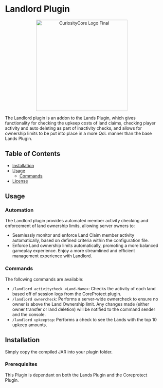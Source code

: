 # Landlord Plugin
<div align="center">
  <img src="https://github.com/CuriosityCore-Development/Lands-Landlord/assets/117315226/7f7372bf-2e9a-4638-a896-b30885da0871" alt="CuriosityCore Logo Final" width="300">
</div>

The Landlord plugin is an addon to the Lands Plugin, which gives functionality for checking the upkeep costs of land claims, checking player activity and auto deleting as part of inactivity checks, and allows for ownership limits to be put into place in a more QoL manner than the base Lands Plugin. 

## Table of Contents

- [Installation](#installation)
- [Usage](#usage)
  - [Commands](#commands)
- [License](#license)

## Usage
### Automation
The Landlord plugin provides automated member activity checking and enforcement of land ownership limits, allowing server owners to:

- Seamlessly monitor and enforce Land Claim member activity automatically, based on defined criteria within the configuration file.
- Enforce Land ownership limits automatically, promoting a more balanced gameplay experience.
Enjoy a more streamlined and efficient management experience with Landlord.

### Commands

The following commands are available:

- `/landlord activitycheck <Land-Name>`: Checks the activity of each land based off of session logs from the CoreProtect plugin. 
- `/landlord ownercheck`: Performs a server-wide ownercheck to ensure no owner is above the Land Ownership limit. Any changes made (either owner transfer or land deletion) will be notified to the command sender and the console.
- `/landlord upkeeptop`: Performs a check to see the Lands with the top 10 upkeep amounts.

## Installation

Simply copy the compiled JAR into your plugin folder.

### Prerequisites

This Plugin is dependant on both the Lands Plugin and the Coreprotect Plugin. 
